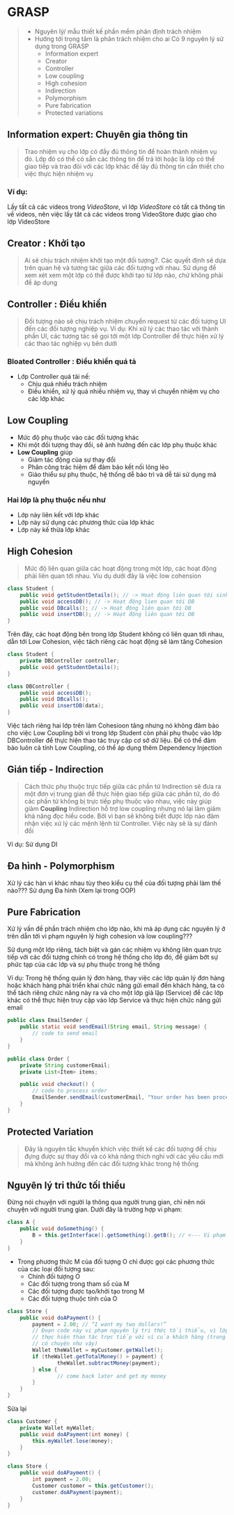 # GRASP
>- Nguyên lý/ mẫu thiết kế phần mềm phân định trách nhiệm
>- Hướng tới trọng tâm là phân trách nhiệm cho ai
>Có 9 nguyên lý sử dụng trong GRASP
>	- Information expert
>	- Creator
>	- Controller
>	- Low coupling
>	- High cohesion
>	- Indirection
>	- Polymorphism
>	- Pure fabrication
>	- Protected variations


## Information expert: Chuyên gia thông tin
>Trao nhiệm vụ cho lớp có đầy đủ thông tin để hoàn thành nhiệm vụ đó.
>Lớp đó có thể có sẵn các thông tin để trả lời hoặc là lớp có thể giao tiếp và trao đỏi với các lớp khác để láy đủ thông tin cần thiết cho việc thực hiện nhiệm vụ

### Ví dụ:
Lấy tất cả các videos trong *VideoStore*, vì lớp *VideoStore* có tất cả thông tin về videos, nên việc lấy tât cả các videos trong VideoStore được giao cho lớp VideoStore

## Creator : Khởi tạo
>Ai sẽ chịu trách nhiệm khởi tạo một đối tượng?. Các quyết định sẽ dựa trên quan hệ và tương tác giữa các đối tượng với nhau. Sử dụng để xem xét xem một lớp có thể được khởi tạo từ lớp nào, chứ không phải để áp dụng

## Controller : Điều khiển
>Đối tượng nào sẽ chịu trách nhiệm chuyển request từ các đối tượng UI đến các đối tượng nghiệp vụ.
>Ví dụ: Khi xử lý các thao tác với thành phần UI, các tương tác sẽ gọi tới một lớp Controller để thực hiện xử lý các thao tác nghiệp vụ bên dưới

### Bloated Controller : Điều khiển quá tả
- Lớp Controller quá tải nế:
	- Chịu quá nhiều trách nhiệm
	- Điều khiển, xử lý quá nhiều nhiệm vụ, thay vì chuyển nhiệm vụ cho các lớp khác

## Low Coupling
- Mức độ phụ thuộc vào các đối tượng khác
- Khi một đối tượng thay đổi, sẽ ảnh hưởng đến các lớp phụ thuộc khác
- **Low Coupling** giúp
	- Giảm tác động của sự thay đổi
	- Phân công trác hiệm để đảm bảo kết nối lỏng lẻo
	- Giảo thiểu sự phụ thuộc, hệ thống dễ bảo trì và dễ tái sử dụng mã nguyển

### Hai lớp là phụ thuộc nếu như
- Lớp này liên kết với lớp khác
- Lớp này sử dụng các phương thức của lớp khác
- Lớp này kế thừa lớp khác 

## High Cohesion
>Mức độ liên quan giữa các hoạt động trong một lớp, các hoạt động phải liên quan tới nhau. Víu dụ dưới đây là việc low cohension
```java
class Student {
	public void getStudentDetails(); // -> Hoạt động liên quan tới sinh viên
	public void accessDB(); // -> Hoạt động lien quan tới DB
	public void DBcalls(); // -> Hoạt động liên quan tới DB
	public void insertDB(); // -> Hoạt động liên quan tới DB
}
```

Trên đây, các hoạt động bên trong lớp Student không có liên quan tới nhau, dẫn tới Low Cohesion, việc tách riêng các hoạt động sẽ làm tăng Cohesion
```java
class Student {
	private DBController controller;
	public void getStudentDetails();
}

class DBController {
	public void accessDB();
	public void DBcalls();
	public void insertDB(data);
}
```

Việc tách riêng hai lớp trên làm Cohesioon tăng nhưng nó không đảm bảo cho việc Low Coupling bởi vì trong lớp Student còn phải phụ thuộc vào lớp DBController để thực hiện thao tác truy cập cơ sở dữ liệu. Để có thể đảm bảo luôn cả tính Low Coupling, có thể áp dụng thêm Dependency Injection 

## Gián tiếp - Indirection
>Cách thức phụ thuộc trực tiếp giữa các phần tử
>Indirection sẽ đưa ra một đơn vị trung gian để thực hiện giao tiếp giữa các phần tử, do đó các phần tử không bị trực tiếp phụ thuộc vào nhau, việc này giúp giảm **Coupling**
>Indirection hỗ trợ low coupling nhưng nó lại làm giảm khả năng đọc hiểu code. Bởi vì bạn sẽ không biết được lớp nào đảm nhận việc xử lý các mệnh lệnh từ Controller. Việc này sẽ là sự đánh đổi 

Ví dụ: Sử dụng DI

## Đa hình - Polymorphism
Xử lý các hàn vi khác nhau tùy theo kiểu cụ thể của đối tượng phải làm thế nào???
Sử dụng Đa hình (Xem lại trong OOP)

## Pure Fabrication
Xử lý vấn đề phần trách nhiệm cho lớp nào, khi mà áp dụng các nguyên lý ở trên dẫn tới vi phạm nguyên lý high cohesion và low coupling???

Sử dụng một lớp riêng, tách biệt và gán các nhiệm vụ không liên quan trực tiếp với các đối tượng chính có trong hệ thống cho lớp đó, để giảm bớt sự phức tạp của các lớp và sự phụ thuộc trong hệ thống

Ví dụ: Trong hệ thống quản lý đơn hàng, thay việc các lớp quản lý đơn hàng hoặc khách hàng phải triển khai chức năng gửi email đến khách hàng, ta có thể tách riêng chức năng này ra và cho một lớp giả lập (Service) để các lớp khác có thể thực hiện truy cập vào lớp Service và thực hiện chức năng gửi email

```java
public class EmailSender {
    public static void sendEmail(String email, String message) {
        // code to send email
    }
}

public class Order {
    private String customerEmail;
    private List<Item> items;

    public void checkout() {
        // code to process order
        EmailSender.sendEmail(customerEmail, "Your order has been processed.");
    }
}
```


## Protected Variation 
>Đây là nguyên tắc khuyển khích việc thiết kế các đối tượng để chịu đựng được sự thay đổi và có khả năng thích nghi với các yêu cầu mới mà không ảnh hưởng đến các đối tượng khác trong hệ thống


## Nguyên lý tri thức tối thiểu
Đừng nói chuyện với người lạ thông qua người trung gian, chỉ nên nói chuyện với người trung gian. Dưới đây là trường hợp vi phạm:
```java
class A {
	public void doSomething() {
		B = this.getInterface().getSomething().getB(); // <--- Vi phạm nguyên lý tri thức tối thiểu
	}
}
```

- Trong phương thức M của đối tượng O chỉ được gọi các phương thức của các loại đối tượng sau:
	- Chính đối tượng O
	- Các đối tượng trong tham số của M
	- Các đối tượng được tạo/khởi tạo trong M
	- Các đối tượng thuộc tính của O

```java
class Store {
	public void doAPayment() {
		payment = 2.00; // “I want my two dollars!”
		// Đoạn code này vi phạm nguyên lý tri thức tối thiểu, vì lớp Store
		// thực hiện thao tác trực tiếp với ví của khách hàng (trong thực tế không
		// có chuyện như vậy)
		Wallet theWallet = myCustomer.getWallet();
		if (theWallet.getTotalMoney() > payment) {
				theWallet.subtractMoney(payment);
		} else {
				// come back later and get my money
		}
	}
}
```

Sửa lại 
```java
class Customer {
	private Wallet myWallet;
	public void doAPayment(int money) {
		this.myWallet.lose(money);
	}
}

class Store {
	public void doAPayment() {
		int payment = 2.00;
		Customer customer = this.getCustomer();
		customer.doAPayment(payment);
	}
}
```




















